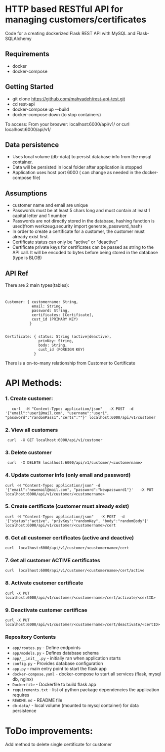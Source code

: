 # HTTP based RESTful API for managing customers/certificates

Code for a creating dockerized Flask REST API with MySQL and Flask-SQLAlchemy

## Requirements

- docker
- docker-compose

## Getting Started

- git clone https://github.com/mahyadeh/rest-api-test.git
- cd rest-api
- docker-compose up --build
- docker-compose down (to stop containers)

To access:
  From your broswer:
  localhost:6000/api/v1/
  or
  curl localhost:6000/api/v1/

## Data persistence
- Uses local volume (db-data) to persist database info from the mysql container.
- Data will be persisted in local folder after application is stopped 
- Application uses host port 6000 ( can change as needed in the docker-compose file)

## Assumptions
- customer name and email are unique
- Passwords must be at least 5 chars long and must contain at least 1 capital letter and 1 number
- Passwords are not directly stored in the database, hashing function is used(from werkzeug.security import generate_password_hash)
- In order to create a certificate for a customer, the customer must already exist first.
- Certificate status can only be  "active" or "deactive"
- Certificate private keys for certificates can be passed as string to the API call. It will be encoded to bytes before being stored in the database (type is BLOB)


## API Ref
There are 2 main types(tables):

# 
    Customer: { customername: String,
                email: String,
                password: String,
                certificates: [Certificate],
                cust_id (PRIMARY KEY)
               }

            
    Certificate: { status: String (active|deactive),
                   privKey: String,
                   body: String,
                   cust_id (FOREIGN KEY)
                 }
 
There is a on-to-many relationship from Customer to Certificate

# API Methods:
 ### 1. Create customer:
       curl  -H "Content-Type: application/json"   -X POST  -d '{"email":"user1@mail.com", "username":"user1", "password":"randomPass1","certs":""}' localhost:6000/api/v1/customer

 ### 2. View all customers
     curl  -X GET localhost:6000/api/v1/customer

 ### 3. Delete customer
     curl  -X DELETE localhost:6000/api/v1/customer/<customername>


 ### 4. Update customer info (only email and password)
    curl -H "Content-Type: application/json" -d '{"email":"newemail@mail.com", "password":"Newpassword1"}'   -X PUT localhost:6000/api/v1/customer/<customername>


 ### 5. Create certificate (customer must already exist)
    curl -H "Content-Type: application/json"   -X POST  -d '{"status":"active", "privKey":"randomKey", "body":"randomBody"}' localhost:6000/api/v1/customer/<customername>/cert

 ### 6.  Get all customer certificates (active and deactive)
    curl  localhost:6000/api/v1/customer/<customername>/cert

 ### 7. Get all customer ACTIVE certificates
    curl  localhost:6000/api/v1/customer/<customername>/cert/active

 ### 8. Activate csutomer certificate
    curl -X PUT localhost:6000/api/v1/customer/<customername>/cert/activate/<certID>

 ### 9. Deactivate customer certificae
    curl -X PUT localhost:6000/api/v1/customer/<customername>/cert/deactivate/<certID>   

### Repository Contents

- `app/routes.py` - Define  endpoints
- `app/models.py` - Defines database schema
- `app/__init__.py` - initially ran when application starts
- `config.py` - Provides database configuration
- `app.py` - main entry point to start the flask app
- `docker-compose.yaml` - docker-compose to start all services (flask, mysql db, nginx)
- `Dockerfile` - Dockerfile to build  flask app
- `requirements.txt` - list of python package dependencies the application requires
- `README.md` - README file
- `db-data/` - local volume (mounted to mysql container) for data persistence


# ToDo improvements:
Add method to delete single certificate for customer
